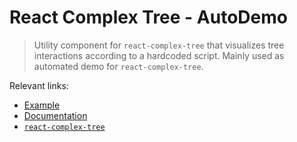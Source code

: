# React Complex Tree - AutoDemo

> Utility component for `react-complex-tree` that visualizes tree interactions according
> to a hardcoded script. Mainly used as automated demo for `react-complex-tree`.

Relevant links:

- [Example](https://rct.lukasbach.com/storybook/?path=/story/auto-demo-autodemo-component--single-tree-demo)
- [Documentation](https://rct.lukasbach.com/docs/guides/autodemo)
- [`react-complex-tree`](https://rct.lukasbach.com)
